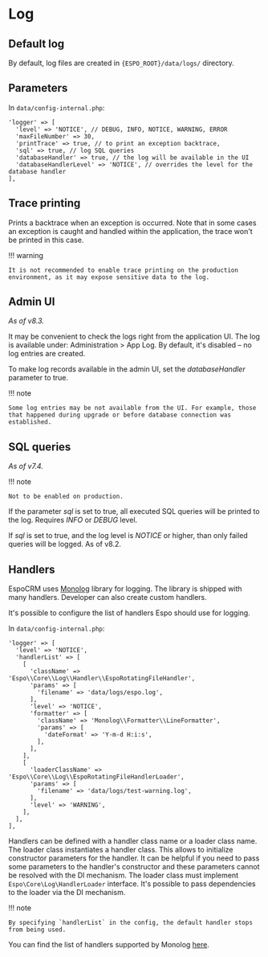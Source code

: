 # Log

## Default log

By default, log files are created in `{ESPO_ROOT}/data/logs/` directory.

## Parameters

In `data/config-internal.php`:

```
'logger' => [
  'level' => 'NOTICE', // DEBUG, INFO, NOTICE, WARNING, ERROR
  'maxFileNumber' => 30,
  'printTrace' => true, // to print an exception backtrace,
  'sql' => true, // log SQL queries
  'databaseHandler' => true, // the log will be available in the UI
  'databaseHandlerLevel' => 'NOTICE', // overrides the level for the database handler
],
```

## Trace printing

Prints a backtrace when an exception is occurred. Note that in some cases an exception is caught and handled within the application, the trace won't be printed in this case.

!!! warning

    It is not recommended to enable trace printing on the production environment, as it may expose sensitive data to the log.

## Admin UI

*As of v8.3.*

It may be convenient to check the logs right from the application UI. The log is available under: Administration > App Log. By default, it's disabled – no log entries are created.

To make log records available in the admin UI, set the *databaseHandler* parameter to true. 

!!! note

    Some log entries may be not available from the UI. For example, those that happened during upgrade or before database connection was established.

## SQL queries

*As of v7.4.*

!!! note

    Not to be enabled on production.

If the parameter *sql* is set to true, all executed SQL queries will be printed to the log. Requires *INFO* or *DEBUG* level. 

If *sql* is set to true, and the log level is *NOTICE* or higher, than only failed queries will be logged. As of v8.2.

## Handlers

EspoCRM uses [Monolog](https://github.com/Seldaek/monolog) library for logging. The library is shipped with many handlers. Developer can also create custom handlers.

It's possible to configure the list of handlers Espo should use for logging.

In `data/config-internal.php`:

```
'logger' => [
  'level' => 'NOTICE',
  'handlerList' => [
    [
      'className' => 'Espo\\Core\\Log\\Handler\\EspoRotatingFileHandler',
      'params' => [
        'filename' => 'data/logs/espo.log',
      ],
      'level' => 'NOTICE',
      'formatter' => [
        'className' => 'Monolog\\Formatter\\LineFormatter',
        'params' => [
          'dateFormat' => 'Y-m-d H:i:s',
        ],
      ],
    ],
    [
      'loaderClassName' => 'Espo\\Core\\Log\\EspoRotatingFileHandlerLoader',
      'params' => [
        'filename' => 'data/logs/test-warning.log',
      ],
      'level' => 'WARNING',
    ],
  ],
],
```

Handlers can be defined with a handler class name or a loader class name. The loader class instantiates a handler class.
This allows to initialize constructor parameters for the handler. It can be helpful if you need to pass some parameters to the handler's constructor and these parameters cannot be resolved with the DI mechanism.
The loader class must implement `Espo\Core\Log\HandlerLoader` interface. It's possible to pass dependencies to the loader via the DI mechanism.

!!! note

    By specifying `handlerList` in the config, the default handler stops from being used.

You can find the list of handlers supported by Monolog [here](https://github.com/Seldaek/monolog/tree/main/src/Monolog/Handler).
